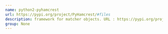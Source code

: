 ```yaml
---
name: python2-pyhamcrest
url: https://pypi.org/project/PyHamcrest/#files
description: framework for matcher objects. URL : https://pypi.org/project/PyHamcrest/#files Groups : None
group: None
---
```


